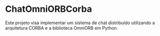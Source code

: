 # ChatOmniORBCorba
Este projeto visa implementar um sistema de chat distribuído utilizando a arquitetura CORBA e a biblioteca OmniORB em Python. 

